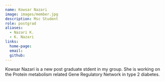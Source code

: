 ```yaml
---
name: Kowsar Nazari
image: images/member.jpg
description: Msc Student
role: postgrad
aliases:
  - Nazari K.
  - K. Nazari
links:
  home-page: 
  email: 
  github: 
---
```


Kowsar Nazari is a new post graduate stdent in my group. She is working on the Protein metabolism related Gene Regulatory Network in type 2 diabetes.
